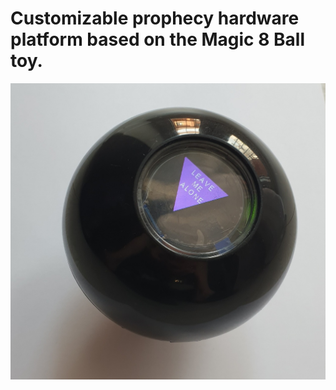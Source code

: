 # Customizable prophecy hardware platform based on the Magic 8 Ball toy.

<img src="img/leave_me_alone.jpg" alt="magic8ball" width="600"/>

